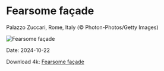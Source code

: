 # Fearsome façade

Palazzo Zuccari, Rome, Italy (© Photon-Photos/Getty Images)

![Fearsome façade](https://bing.com/th?id=OHR.MonsterDoor_EN-US2973387472_UHD.jpg&rf=LaDigue_UHD.jpg&pid=hp&w=1024&h=576&rs=1&c=4)

Date: 2024-10-22

Download 4k: [Fearsome façade](https://bing.com/th?id=OHR.MonsterDoor_EN-US2973387472_UHD.jpg&rf=LaDigue_UHD.jpg&pid=hp&w=3840&h=2160&rs=1&c=4)

